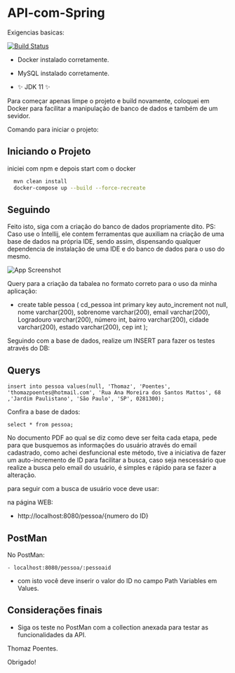 
# API-com-Spring

Exigencias basicas:

[![Build Status](https://travis-ci.org/joemccann/dillinger.svg?branch=master)](https://travis-ci.org/joemccann/dillinger)

- Docker instalado corretamente.

- MySQL instalado corretamente.

- ✨ JDK 11 ✨

Para começar apenas limpe o projeto e build novamente, coloquei em Docker para facilitar a manipulação de banco de dados e também de um sevidor.

Comando para iniciar o projeto:

## Iniciando o Projeto

iniciei com npm e depois start com o docker

```bash
  mvn clean install
  docker-compose up --build --force-recreate
```
## Seguindo

 Feito isto, siga com a criação do banco de dados propriamente dito. PS: Caso use o Intellij, ele contem ferramentas que auxiliam na criação de uma base de dados na própria IDE, sendo assim, dispensando qualquer dependencia de instalação de uma IDE e do banco de dados para o uso do mesmo.

![App Screenshot](https://user-images.githubusercontent.com/68565187/197428001-8e0d5fd7-b7aa-40be-b8c5-5ba73eca14c2.png)

Query para a criação da tabalea no formato correto para o uso da minha aplicação:

- create table pessoa ( cd_pessoa int primary key auto_increment not null, nome varchar(200), sobrenome varchar(200), email varchar(200), Logradouro varchar(200), número int, bairro varchar(200), cidade varchar(200), estado varchar(200), cep int );

Seguindo com a base de dados, realize um INSERT para fazer os testes através do DB:

## Querys
```querys
insert into pessoa values(null, 'Thomaz', 'Poentes', 'thomazpoentes@hotmail.com', 'Rua Ana Moreira dos Santos Mattos', 68 ,'Jardim Paulistano', 'São Paulo', 'SP', 0281300);
```
Confira a base de dados:

```querys
select * from pessoa;
```

No documento PDF ao qual se diz como deve ser feita cada etapa, pede para que busquemos as informações do usuário através do email cadastrado, como achei desfuncional este método, tive a iniciativa de fazer um auto-incremento de ID para facilitar a busca, caso seja nescessário que realize a busca pelo email do usuário, é simples e rápido para se fazer a alteração.

para seguir com a busca de usuário voce deve usar:

na página WEB: 
- http://localhost:8080/pessoa/{numero do ID}

## PostMan

No PostMan: 
```postman
- localhost:8080/pessoa/:pessoaid 
```

- com isto você deve inserir o valor do ID no campo Path Variables em Values.

## Considerações finais

- Siga os teste no PostMan com a collection anexada para testar as funcionalidades da API.

Thomaz Poentes.

Obrigado!
